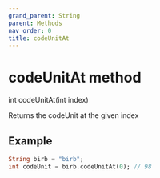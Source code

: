 ```yaml
---
grand_parent: String
parent: Methods
nav_order: 0
title: codeUnitAt
---
```


# codeUnitAt method

int codeUnitAt(int index)

Returns the codeUnit at the given index

## Example
```dart
String birb = "birb";
int codeUnit = birb.codeUnitAt(0); // 98
```
